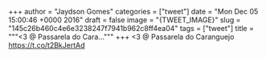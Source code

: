 
+++
author = "Jaydson Gomes"
categories = ["tweet"]
date = "Mon Dec 05 15:00:46 +0000 2016"
draft = false
image = "{TWEET_IMAGE}"
slug = "145c26b460c4e6e3238247f7941b962c8ff4ea04"
tags = ["tweet"]
title = """&lt;3 @ Passarela do Cara..."""
+++
&lt;3 @ Passarela do Caranguejo https://t.co/t2BkJertAd
